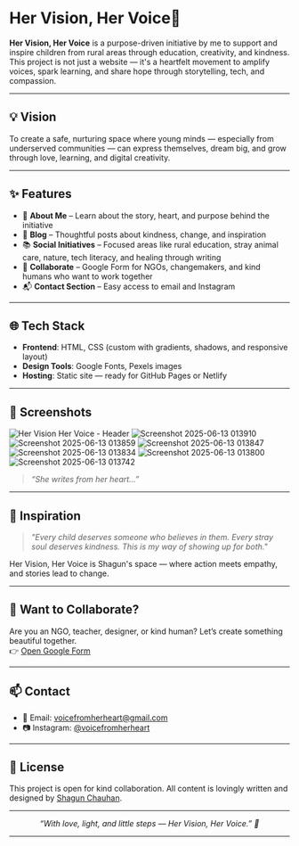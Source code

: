 # Her Vision, Her Voice🌸 

**Her Vision, Her Voice** is a purpose-driven initiative by me to support and inspire children from rural areas through education, creativity, and kindness. This project is not just a website — it's a heartfelt movement to amplify voices, spark learning, and share hope through storytelling, tech, and compassion.

---

## 💡 Vision

To create a safe, nurturing space where young minds — especially from underserved communities — can express themselves, dream big, and grow through love, learning, and digital creativity.

---

## ✨ Features

- 💖 **About Me** – Learn about the story, heart, and purpose behind the initiative  
- 📝 **Blog** – Thoughtful posts about kindness, change, and inspiration  
- 📚 **Social Initiatives** – Focused areas like rural education, stray animal care, nature, tech literacy, and healing through writing  
- 🤝 **Collaborate** – Google Form for NGOs, changemakers, and kind humans who want to work together  
- 📬 **Contact Section** – Easy access to email and Instagram  

---

## 🌐 Tech Stack

- **Frontend**: HTML, CSS (custom with gradients, shadows, and responsive layout)
- **Design Tools**: Google Fonts, Pexels images
- **Hosting**: Static site — ready for GitHub Pages or Netlify

---

## 📸 Screenshots

![Her Vision Her Voice - Header](https://user-images.githubusercontent.com/your-image-path/header-screenshot.png)
![Screenshot 2025-06-13 013910](https://github.com/user-attachments/assets/bebb70e2-6c1a-489e-b277-b827120f0c93)
![Screenshot 2025-06-13 013859](https://github.com/user-attachments/assets/d5aced31-3b16-4a54-84ea-70f5eef517d7)
![Screenshot 2025-06-13 013847](https://github.com/user-attachments/assets/26df8d2d-7dc1-4e87-9167-e999ced562e1)
![Screenshot 2025-06-13 013834](https://github.com/user-attachments/assets/0a1fa70a-8cf6-482e-a295-e6ad76eca062)
![Screenshot 2025-06-13 013800](https://github.com/user-attachments/assets/5727232f-6953-4af8-a369-8f3168abcdc0)
![Screenshot 2025-06-13 013742](https://github.com/user-attachments/assets/8cfde0e0-f448-4d7e-ac09-a1d09f864ef4)


> *“She writes from her heart...”*

---

## 💭 Inspiration

> *"Every child deserves someone who believes in them. Every stray soul deserves kindness. This is my way of showing up for both."*

Her Vision, Her Voice is Shagun's space — where action meets empathy, and stories lead to change.

---

## 🤝 Want to Collaborate?

Are you an NGO, teacher, designer, or kind human? Let’s create something beautiful together.  
👉 [Open Google Form](https://docs.google.com/forms/d/e/1FAIpQLSd9mTogh-2PRDZy9AiD2T-0jlSDGJusi1kYv6oQqay09hCQ-A/viewform?usp=header)

---

## 📫 Contact

- 📧 Email: [voicefromherheart@gmail.com](mailto:voicefromherheart@gmail.com)  
- 📷 Instagram: [@voicefromherheart](https://instagram.com/voicefromherheart)

---

## 🌟 License

This project is open for kind collaboration. All content is lovingly written and designed by [Shagun Chauhan](https://www.linkedin.com/in/shagun-chauhan-239aa3293).

---

<p align="center"><i>“With love, light, and little steps — Her Vision, Her Voice.” 🌷</i></p>

---
